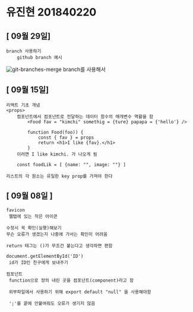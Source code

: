 # 유진현 201840220

## [ 09월 29일]

    branch 사용하기
        github branch 예시 
   ![git-branches-merge](https://user-images.githubusercontent.com/79895978/135209061-0511a87a-89f8-454e-94a0-736f51dd7a66.png)
        branch를 사용해서 


## [ 09월 15일]

    리액트 기초 개념 
    <props>
        컴포넌트에서 컴포넌트로 전달하는 데이터 함수의 매개변수 역활을 함
            <Food fav = "kimchi" somethig = {ture} papapa = {'hello'} />

            function Food(foo)) {
                const { fav } = props
                return <h1>I like {fav}.</h1>
            }
        이러면 I like kimchi. 가 나오게 됨

        const foodLik = [ {name: "", image: ""} ]
    
    리스트의 각 원소는 유일한 key prop를 가져야 한다

## [ 09월 08일 ]

    favicon
     웹탭에 있는 작은 아이콘

    수정시 꼭 확인(실행)해보기
    무슨 오류가 생겼는지 나중에 가서는 확인이 어려움

    return 태그는 ()가 무조건 붙는다고 생각하면 편함

    document.getElementById('ID')
     id가 ID인 친구에게 보내주기

    컴포넌트
     function으로 정의 내린 곳을 컴포넌트(component)라고 함

     외부파일에서 사용하기 위해 export default "null" 을 사용해야함

     ';'를 끝에 안붙여줘도 오류가 생기지 않음
     
